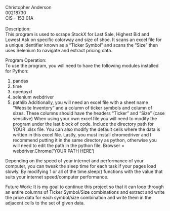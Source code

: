 Christopher Anderson <br>
00218730<br>
CIS – 153 01A<br>
<br>
Description:<br>
This program is used to scrape StockX for Last Sale, Highest Bid and Lowest Ask on specific colorway and size of shoe. It scans an excel file for a unique identifier known as a “Ticker Symbol” and scans the “Size” then uses Selenium to navigate and extract pricing data. 

Program Operation: <br>
	To use the program, you will need to have the following modules installed for Python: 
1.	pandas
2.	time
3.	openpyxl
4.	selenium webdriver
5.	pathlib
Additionally, you will need an excel file with a sheet name “Website Inventory” and  a column of ticker symbols and column of sizes. These columns should have the headers “Ticker” and “Size” (case sensitive)
When using your own excel file you will need to modify the program under the last block of code. Include the directory path for YOUR .xlsx file. You can also modify the default cells where the data is written in this excel file. 
Lastly, you must install chromedriver and I recommend putting it in the same directory as python, otherwise you will need to edit the path in the python file. Browser = webdriver.Chrome(‘YOUR PATH HERE’) 

Depending on the speed of your internet and performance of your computer, you can tweak the sleep time for each task if your pages load slowly. By modifying 1 or all of the time.sleep() functions with the value that suits your internet speed/computer performance. 

Future Work: 
It is my goal to continue this project so that it can loop through an entire columns of Ticker Symbol/Size combinations and extract and write the price data for each symbol/size combination and write them in the adjacent cells to the set of given data.  
